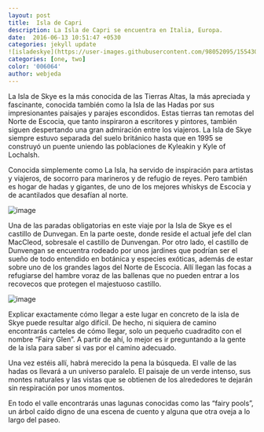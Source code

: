 ```yaml
---
layout: post
title:  Isla de Capri
description: La Isla de Capri se encuentra en Italia, Europa.
date:  2016-06-13 10:51:47 +0530
categories: jekyll update
![isladeskye](https://user-images.githubusercontent.com/98052095/155430437-ad6b0fdc-01e2-4260-9550-3a3be24865c3.jpg)
categories: [one, two]
color: '006064'
author: webjeda
---
```


La Isla de Skye es la más conocida de las Tierras Altas, la más apreciada y fascinante, conocida también como la Isla de las Hadas por sus impresionantes paisajes y parajes escondidos. Estas tierras tan remotas del Norte de Escocia, que tanto inspiraron a escritores y pintores, también siguen despertando una gran admiración entre los viajeros. La Isla de Skye siempre estuvo separada del suelo británico hasta que en 1995 se construyó un puente uniendo las poblaciones de Kyleakin y Kyle of Lochalsh.

Conocida simplemente como La Isla, ha servido de inspiración para artistas y viajeros, de socorro para marineros y de refugio de reyes. Pero también es hogar de hadas y gigantes, de uno de los mejores whiskys de Escocia y de acantilados que desafían al norte.

![image](https://user-images.githubusercontent.com/98052095/155427863-455b77aa-dc2e-4e60-9072-ba35d7d1e48a.png)

Una de las paradas obligatorias en este viaje por la Isla de Skye es el castillo de Dunvegan. En la parte oeste, donde reside el actual jefe del clan MacCleod, sobresale el castillo de Dunvengan.
Por otro lado, el castillo de Dunvengan se encuentra rodeado por unos jardines que podrían ser el sueño de todo entendido en botánica y especies exóticas, además de estar sobre uno de los grandes lagos del Norte de Escocia. Allí llegan las focas a refugiarse del hambre voraz de las ballenas que no pueden entrar a los recovecos que protegen el majestuoso castillo.

![image](https://user-images.githubusercontent.com/98052095/155427918-e89f1fa0-8cf8-4832-abd6-4d8ccb8b5dd7.png)

Explicar exactamente cómo llegar a este lugar en concreto de la isla de Skye puede resultar algo difícil. De hecho, ni siquiera de camino encontrarás carteles de cómo llegar, solo un pequeño cuadradito con el nombre “Fairy Glen”. A partir de ahí, lo mejor es ir preguntando a la gente de la isla para saber si vas por el camino adecuado.

Una vez estéis allí, habrá merecido la pena la búsqueda. El valle de las hadas os llevará a un universo paralelo. El paisaje de un verde intenso, sus montes naturales y las vistas que se obtienen de los alrededores te dejarán sin respiración por unos momentos.

En todo el valle encontrarás unas lagunas conocidas como las “fairy pools”, un árbol caído digno de una escena de cuento y alguna que otra oveja a lo largo del paseo.
